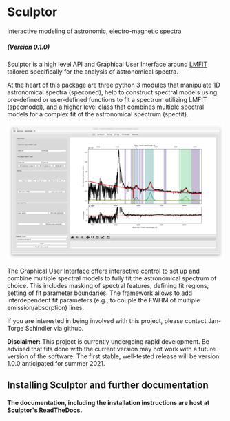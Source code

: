 # Sculptor

Interactive modeling of astronomic, electro-magnetic spectra

##### (Version 0.1.0)

Sculptor is a high level API and Graphical User Interface around [LMFIT] tailored specifically for the analysis of astronomical spectra.

At the heart of this package are three python 3 modules that manipulate 1D astronomical spectra (speconed), help to construct spectral models using pre-defined or user-defined functions to fit a spectrum utilizing LMFIT (specmodel), and a higher level class that combines multiple spectral models for a complex fit of the astronomical spectrum (specfit).


![Sculptor example fit][logo]

[logo]: https://github.com/jtschindler/sculptor/blob/master/docs/images/example_fit.png "A Sculptor example fit of a quasar spectrum."



The Graphical User Interface offers interactive control to set up and combine multiple spectral models to fully fit the astronomical spectrum of choice. This includes masking of spectral features, defining fit regions, setting of fit parameter boundaries. The framework allows to add interdependent fit parameters (e.g., to couple the FWHM of multiple emission/absorption) lines.

If you are interested in being involved with this project, please contact Jan-Torge Schindler via github.

**Disclaimer:**
This project is currently undergoing rapid development. Be advised that fits done with the current version may not work with a future version of the software. The first stable, well-tested release will be version 1.0.0 anticipated for summer 2021.


## Installing Sculptor and further documentation

#### The documentation, including the installation instructions are host at [Sculptor's ReadTheDocs].


[LMFIT]: https://lmfit.github.io/lmfit-py/
[Sculptor's ReadTheDocs]: https://sculptor.readthedocs.io/en/latest/
